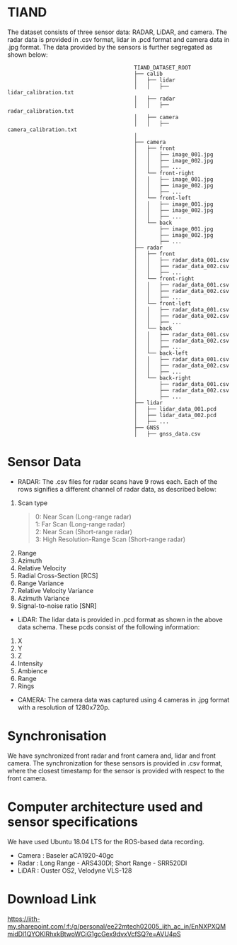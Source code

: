 # TIAND

The dataset consists of three sensor data: RADAR, LiDAR, and camera. The radar data is provided in .csv format, lidar in .pcd format and camera data in .jpg format. The data provided by the sensors is further segregated as shown below:
                                                    
                                            TIAND_DATASET_ROOT
                                            ├── calib
                                            │   ├── lidar
                                            │   │   ├── lidar_calibration.txt
                                            │   ├── radar
                                            │   │   ├── radar_calibration.txt
                                            │   ├── camera
                                            │   │   ├── camera_calibration.txt
                                            │  
                                            ├── camera
                                            │   ├── front
                                            │   │   ├── image_001.jpg
                                            │   │   ├── image_002.jpg
                                            │   │   ├── ...
                                            │   └── front-right
                                            │   │   ├── image_001.jpg
                                            │   │   ├── image_002.jpg
                                            │   │   ├── ...
                                            │   └── front-left
                                            │   │   ├── image_001.jpg
                                            │   │   ├── image_002.jpg
                                            │   │   ├── ...
                                            │   └── back
                                            │       ├── image_001.jpg
                                            │       ├── image_002.jpg
                                            │       ├── ...
                                            ├── radar
                                            │   ├── front
                                            │   │   ├── radar_data_001.csv
                                            │   │   ├── radar_data_002.csv
                                            │   │   ├── ...
                                            │   └── front-right
                                            │   │   ├── radar_data_001.csv
                                            │   │   ├── radar_data_002.csv
                                            │   │   ├── ...
                                            │   └── front-left
                                            │   │   ├── radar_data_001.csv
                                            │   │   ├── radar_data_002.csv
                                            │   │   ├── ...
                                            │   └── back
                                            │   │   ├── radar_data_001.csv
                                            │   │   ├── radar_data_002.csv
                                            │   │   ├── ...
                                            │   └── back-left
                                            │   │   ├── radar_data_001.csv
                                            │   │   ├── radar_data_002.csv
                                            │   │   ├── ...
                                            │   └── back-right
                                            │       ├── radar_data_001.csv
                                            │       ├── radar_data_002.csv
                                            │       ├── ...
                                            ├── lidar
                                            │   ├── lidar_data_001.pcd
                                            │   ├── lidar_data_002.pcd
                                            │   ├── ...
                                            ├── GNSS
                                            │   ├── gnss_data.csv
                                            
        

# Sensor Data
- RADAR:
The .csv files for radar scans have 9 rows each. Each of the rows signifies a different channel of radar data, as described below:
 1. Scan type
    > 0: Near Scan (Long-range radar) <br>
    > 1: Far Scan (Long-range radar) <br>
    > 2: Near Scan (Short-range radar) <br>
    > 3: High Resolution-Range Scan (Short-range radar) <br>
 2. Range
 3. Azimuth
 4. Relative Velocity
 5. Radial Cross-Section [RCS]
 6. Range Variance
 7. Relative Velocity Variance
 8. Azimuth Variance
 9. Signal-to-noise ratio [SNR]

- LiDAR:
The lidar data is provided in .pcd format as shown in the above data schema. These pcds consist of the following information:
1. X
2. Y
3. Z
4. Intensity
5. Ambience
6. Range
7. Rings

- CAMERA:
The camera data was captured using 4 cameras in .jpg format with a resolution of 1280x720p.

# Synchronisation
We have synchronized front radar and front camera and, lidar and front camera. The synchronization for these sensors is provided in .csv format, where the closest timestamp for the sensor is provided with respect to the front camera.

# Computer architecture used and sensor specifications
We have used Ubuntu 18.04 LTS for the ROS-based data recording.
- Camera : Baseler aCA1920-40gc
- Radar : Long Range - ARS430DI; Short Range - SRR520DI
- LiDAR : Ouster OS2, Velodyne VLS-128

# Download Link
https://iith-my.sharepoint.com/:f:/g/personal/ee22mtech02005_iith_ac_in/EnNXPXQMmidDl1QYOKIRhxkBtwoWCiG1gcGex9dvxVcfSQ?e=AVU4pS


